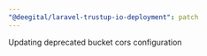```yaml
---
"@deegital/laravel-trustup-io-deployment": patch
---
```


Updating deprecated bucket cors configuration
